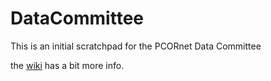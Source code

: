 # DataCommittee

This is an initial scratchpad for the PCORnet Data Committee 

the [wiki](wiki) has a bit more info.

